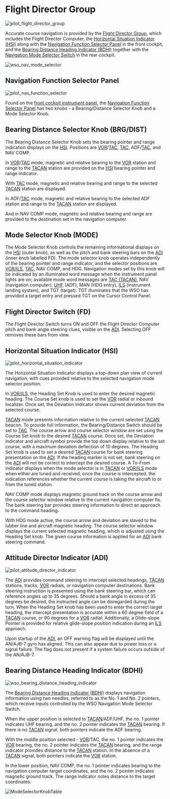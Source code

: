 # Flight Director Group

![pilot_flight_director_group](../../img/pilot_flight_director_group.jpg)

Accurate course navigation is provided by
the [Flight Director Group](../../cockpit/pilot/flight_director_group.md), which
includes the Flight Director Computer,
the [Horizontal Situation Indicator (HSI)](../../cockpit/pilot/flight_director_group.md#horizontal-situation-indicator)
along with
the [Navigation Function Selector Panel](../../cockpit/pilot/flight_director_group.md#navigation-function-selector-panel)
in the front cockpit, and
the [Bearing Distance Heading Indicator (BDHI)](../../cockpit/wso/upfront_indicators.md#bearing-distance-heading-indicator-bdhi)
together with
the [Navigation Mode Selector Switch](../../cockpit/wso/upfront_indicators.md#navigation-mode-selector-switch)
in the rear cockpit.

![wso_nav_mode_selector](../../img/wso_nav_mode_selector_switch.jpg)

## Navigation Function Selector Panel

![pilot_nav_function_selector](../../img/pilot_nav_function_selector_panel.jpg)

Found on the [front cockpit instrument panel](../../cockpit/pilot/flight_director_group.md),
the [Navigation Function Selector Panel](../../cockpit/pilot/flight_director_group.md#navigation-function-selector-panel)
has two knobs - a Bearing/Distance Selector Knob and a Mode Selector Knob.

## Bearing Distance Selector Knob (BRG/DIST)

The Bearing Distance Selector Knob sets the bearing pointer and range indication
displays on the [HSI](../../cockpit/pilot/flight_director_group.md#horizontal-situation-indicator).
Positions are [VOR](vor_ils.md)/[TAC](tacan.md), [TAC](tacan.md), ADF/[TAC](tacan.md), and NAV COMP.

In [VOR](vor_ils.md)/[TAC](tacan.md) mode, magnetic and relative bearing to the [VOR](vor_ils.md)
station and range to the [TACAN](tacan.md) station are provided on
the [HSI](../../cockpit/pilot/flight_director_group.md#horizontal-situation-indicator) bearing
pointer and range indicator.

With [TAC](tacan.md) mode, magnetic and relative bearing and range to the selected [TACAN](tacan.md)
station are displayed.

In ADF/[TAC](tacan.md) mode, magnetic and relative bearing to the selected ADF station and
range to the [TACAN](tacan.md) station are displayed.

And in NAV COMP mode, magnetic and relative bearing and range are provided to
the destination set in the navigation computer.

## Mode Selector Knob (MODE)

The Mode Selector Knob controls the remaining informational displays on
the [HSI](../../cockpit/pilot/flight_director_group.md#horizontal-situation-indicator) (outer
knob), as well as the pitch and bank steering bars on
the [ADI](../../cockpit/pilot/flight_director_group.md#attitude-director-indicator) (inner knob
labelled FD). The mode selector knob operates independently of the bearing pointer and range
indicator, and the selector positions are [VOR/ILS](vor_ils.md), [TAC](tacan.md), NAV COMP, and HDG.
Navigation modes set by this knob will be indicated by an illuminated word message when the
instrument panel lights are on; available mode word messages are [TAC (TACAN)](tacan.md), NAV
(navigation computer), [UHF](uhf.md) (ADF), MAN (HDG entry), [ILS](vor_ils.md) (instrument landing
system), and TGT (target). TGT illuminates that the WSO has provided a target
entry and pressed TGT on the Cursor Control Panel.

## Flight Director Switch (FD)

The Flight Director Switch turns ON and OFF the Flight Director Computer pitch
and bank angle steering clues, visible on
the [ADI](../../cockpit/pilot/flight_director_group.md#attitude-director-indicator). Selecting OFF
removes these
bars from view.

## Horizontal Situation Indicator (HSI)

![pilot_horizontal_situation_indicator](../../img/pilot_horizontal_situation_indicator.jpg)

The Horizontal Situation Indicator displays a top-down plan view of current
navigation, with cues provided relative to the selected navigation mode selector
position.

In [VOR/ILS](vor_ils.md), the Heading Set Knob is used to enter the desired magnetic heading.
The Course Set knob is used to set the [VOR](vor_ils.md) radial or inbound localizer. Once
set, the Deviation Indicator shows current deviation from the selected course.

[TACAN](tacan.md) mode presents information relative to the current selected [TACAN](tacan.md)
beacon.
To provide full information, the Bearing/Distance Switch should be set to [TAC](tacan.md).
The course arrow and course selector window are set using the Course Set knob to
the desired [TACAN](tacan.md) course. Once set, the Deviation Indicator and aircraft symbol
provide the top down display relative to the set course, with a maximum
deviation deflection of 10 degrees. The Heading Set knob is used to set a
desired [TACAN](tacan.md) course for bank steering presentation on
the [ADI](../../cockpit/pilot/flight_director_group.md#attitude-director-indicator). If the heading
marker is not set, bank steering on
the [ADI](../../cockpit/pilot/flight_director_group.md#attitude-director-indicator) will not be
correct to intercept the
desired course. A To-From indicator displays when the mode selector is in [TACAN](tacan.md)
or [VOR/ILS](vor_ils.md) mode when either are tuned and received; once the course is
intercepted, the indication references whether the current course is taking the
aircraft to or from the tuned station.

NAV COMP mode displays magnetic ground track on the course arrow and the course
selector window relative to the current navigation computer fix. The bank
steering bar provides steering information to direct an approach to the command
heading.

With HDG mode active, the course arrow and deviation are slaved to the lubber
line and aircraft magnetic heading. The course selector window displays the
current selected magnetic heading, which is adjusted using the Heading Set knob.
The given course information is applied for
an [ADI](../../cockpit/pilot/flight_director_group.md#attitude-director-indicator) bank steering
command.

## Attitude Director Indicator (ADI)

![pilot_attitude_director_indicator](../../img/pilot_attitude_director_indicator.jpg)

The [ADI](../../cockpit/pilot/flight_director_group.md#attitude-director-indicator) provides command
steering to intercept selected headings, [TACAN](tacan.md)
stations, tracks, [VOR](vor_ils.md) radials, or navigation computer destinations. Bank
steering instruction is presented using the bank steering bar, which can
reference angles up to 35 degrees. Should a bank angle in excess of 35 degrees
be desired, the instructed angle can be disregarded during the turn. When the
Heading Set knob has been used to enter the correct target heading, the
intercept presentation is accurate within a 60 degree field of a [TACAN](tacan.md) course,
or 90 degrees for a [VOR](vor_ils.md) radial. Additionally, a Glide-slope Pointer is provided
for relative glide-slope position indication during an [ILS](vor_ils.md) approach.

Upon startup of the [ADI](../../cockpit/pilot/flight_director_group.md#attitude-director-indicator),
an OFF warning flag will be displayed until the
AN/AJB-7 gyro has aligned. This can also appear due to power loss or a signal
failure. The flag does not present if a system failure occurs outside of the
AN/AJB-7.

## Bearing Distance Heading Indicator (BDHI)

![wso_bearing_distance_heading_indicator](../../img/wso_bearing_distance_heading_indicator.jpg)

The [Bearing Distance Heading Indicator (BDHI)](../../cockpit/wso/upfront_indicators.md#bearing-distance-heading-indicator-bdhi)
displays navigation information using two needles, referred to as the No. 1 and No. 2 pointers,
which receive inputs controlled by the WSO Navigation Mode Selector Switch.

When the upper position is selected to [TACAN](tacan.md)/ADF/UHF, the no. 1 pointer
indicates UHF bearing, and the no. 2 pointer indicates the [TACAN](tacan.md) bearing. If
there is no [TACAN](tacan.md) signal, both pointers indicate the ADF bearing.

With the middle position selected - [VOR](vor_ils.md)/TAC, the no. 1 pointer indicates
the [VOR](vor_ils.md)
bearing, the no. 2 pointer indicates the [TACAN](tacan.md) bearing, and the range indicator
provides distance to the [TACAN](tacan.md) station. In the absence of a [TACAN](tacan.md) signal,
both
pointers indicate the [VOR](vor_ils.md) station.

In the lower position, NAV COMP, the no. 1 pointer indicates bearing to the
navigation computer target coordinates, and the no. 2 pointer indicates magnetic
ground track. The range indicator notes distance to the target coordinates.

![ModeSelectorKnobTable](../../img/ModeSelectorKnobTable.jpg)
